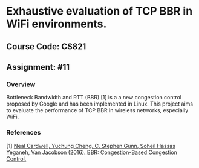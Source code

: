 # Exhaustive evaluation of TCP BBR in WiFi environments.

## Course Code: CS821

## Assignment: #11

### Overview
Bottleneck Bandwidth and RTT (BBR) [1] is a a new congestion control proposed by Google and has been implemented in Linux. This project aims to evaluate the performance of TCP BBR in wireless networks, especially WiFi.

### References

[1] [Neal Cardwell, Yuchung Cheng, C. Stephen Gunn, Soheil Hassas Yeganeh, Van Jacobson (2016). BBR: Congestion-Based Congestion Control.](https://queue.acm.org/detail.cfm?id=3022184)
